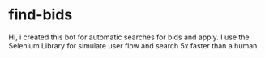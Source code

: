 # find-bids

Hi, i created this bot for automatic searches for bids and apply. I use the Selenium Library for simulate user flow and search 5x faster than a human
